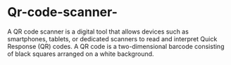 # Qr-code-scanner-
A QR code scanner is a digital tool that allows devices such as smartphones, tablets, or dedicated scanners to read and interpret Quick Response (QR) codes. A QR code is a two-dimensional barcode consisting of black squares arranged on a white background.
